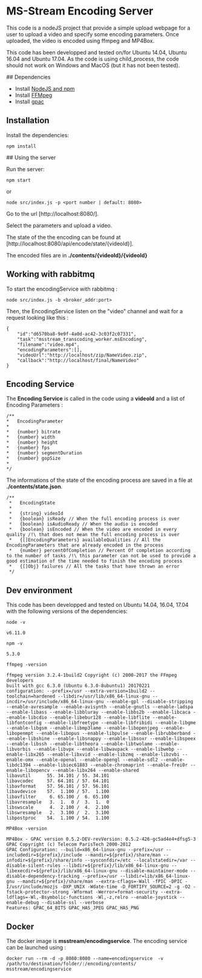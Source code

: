 # MS-Stream Encoding Server

This code is a nodeJS project that provide a simple upload webpage for a user to upload a video and specify some encoding parameters. Once uploaded, the video is encoded using ffmpeg and MP4Box.

This code has been developped and tested on/for Ubuntu 14.04, Ubuntu 16.04 and Ubuntu 17.04. As the code is using child_process,
the code should not work on Windows and MacOS (but it has not been tested). 

## Dependencies

* Install [NodeJS and npm](https://nodejs.org/en/download/current/)
* Install [FFMpeg](https://www.ffmpeg.org/)
* Install [gpac](https://gpac.wp.imt.fr/2011/04/20/compiling-gpac-on-ubuntu/)

## Installation

Install the dependencies:
```
npm install
```

## Using the server

Run the server:
```
npm start
```
or
```
node src/index.js -p <port number | default: 8080>
```

Go to the url [http://localhost:8080/].

Select the parameters and upload a video.

The state of the the encoding can be found at [http://localhost:8080/api/encode/state/{videoId}].

The encoded files are in **./contents/{videoId}/{videoId}**

## Working with rabbitmq

To start the encodingService with rabbitmq : 
```
node src/index.js -b <broker_addr:port>
```
Then, the EncodingService listen on the "video" channel and wait for a request looking like this :

```
{
    "id":"d6570ba8-9e9f-4a0d-ac42-3c03f2c07331",
    "task":"msstream_transcoding_worker.msEncoding",
    "filename":"video.mp4", 
    "encodingParameters":[],
    "videoUrl":"http://localhost/zip/NameVideo.zip",
    "callback":"http://localhost/final/NameVideo" 
}
```

## Encoding Service

The **Encoding Service** is called in the code using a **videoId** and a list of Encoding Parameters :

```
/**
*   EncodingParameter
*
*   {number} bitrate
*   {number} width
*   {number} height
*   {number} fps
*   {number} segmentDuration
*   {number} gopSize
*
*/
```

The informations of the state of the encoding process are saved in a file at **./contents/state.json**.
```
/**
 *   EncodingState
 *
 *   {string} videoId
 *   {boolean} isReady // When the full encoding process is over
 *   {boolean} isAudioReady // When the audio is encoded
 *   {boolean} isEncoded // When the video are encoded in every quality /!\ that does not mean the full encoding process is over
 *   {[]EncodingParameters} availableQualities // All the EncodingParameters that are already encoded in the process
 *   {number} percentOfCompletion // Percent Of completion according to the number of tasks /!\ this parameter can not be used to provide a good estimation of the time needed to finish the encoding process
 *   {[]Obj} failures // All the tasks that have thrown an error
 */

```

## Dev environment

This code has been developped and tested on Ubuntu 14.04, 16.04, 17.04 with the following versions of the dependencies:

```
node -v

v6.11.0

```

```
npm -v

5.3.0
```

```
ffmpeg -version

ffmpeg version 3.2.4-1build2 Copyright (c) 2000-2017 the FFmpeg developers
built with gcc 6.3.0 (Ubuntu 6.3.0-8ubuntu1) 20170221
configuration: --prefix=/usr --extra-version=1build2 --toolchain=hardened --libdir=/usr/lib/x86_64-linux-gnu --incdir=/usr/include/x86_64-linux-gnu --enable-gpl --disable-stripping --enable-avresample --enable-avisynth --enable-gnutls --enable-ladspa --enable-libass --enable-libbluray --enable-libbs2b --enable-libcaca --enable-libcdio --enable-libebur128 --enable-libflite --enable-libfontconfig --enable-libfreetype --enable-libfribidi --enable-libgme --enable-libgsm --enable-libmp3lame --enable-libopenjpeg --enable-libopenmpt --enable-libopus --enable-libpulse --enable-librubberband --enable-libshine --enable-libsnappy --enable-libsoxr --enable-libspeex --enable-libssh --enable-libtheora --enable-libtwolame --enable-libvorbis --enable-libvpx --enable-libwavpack --enable-libwebp --enable-libx265 --enable-libxvid --enable-libzmq --enable-libzvbi --enable-omx --enable-openal --enable-opengl --enable-sdl2 --enable-libdc1394 --enable-libiec61883 --enable-chromaprint --enable-frei0r --enable-libopencv --enable-libx264 --enable-shared
libavutil      55. 34.101 / 55. 34.101
libavcodec     57. 64.101 / 57. 64.101
libavformat    57. 56.101 / 57. 56.101
libavdevice    57.  1.100 / 57.  1.100
libavfilter     6. 65.100 /  6. 65.100
libavresample   3.  1.  0 /  3.  1.  0
libswscale      4.  2.100 /  4.  2.100
libswresample   2.  3.100 /  2.  3.100
libpostproc    54.  1.100 / 54.  1.100
```

```
MP4Box -version

MP4Box - GPAC version 0.5.2-DEV-revVersion: 0.5.2-426-gc5ad4e4+dfsg5-3
GPAC Copyright (c) Telecom ParisTech 2000-2012
GPAC Configuration: --build=x86_64-linux-gnu --prefix=/usr --includedir=${prefix}/include --mandir=${prefix}/share/man --infodir=${prefix}/share/info --sysconfdir=/etc --localstatedir=/var --disable-silent-rules --libdir=${prefix}/lib/x86_64-linux-gnu --libexecdir=${prefix}/lib/x86_64-linux-gnu --disable-maintainer-mode --disable-dependency-tracking --prefix=/usr --libdir=lib/x86_64-linux-gnu --mandir=${prefix}/share/man --extra-cflags=-Wall -fPIC -DPIC -I/usr/include/mozjs -DXP_UNIX -Wdate-time -D_FORTIFY_SOURCE=2 -g -O2 -fstack-protector-strong -Wformat -Werror=format-security --extra-ldflags=-Wl,-Bsymbolic-functions -Wl,-z,relro --enable-joystick --enable-debug --disable-ssl --verbose
Features: GPAC_64_BITS GPAC_HAS_JPEG GPAC_HAS_PNG
```

## Docker

The docker image is **msstream/encodingservice**. The encoding service can be launched using :

```
docker run --rm -d -p 8080:8080 --name=encodingservice  -v /path/to/destination/folder/:/encoding/contents/ msstream/encodingservice
```